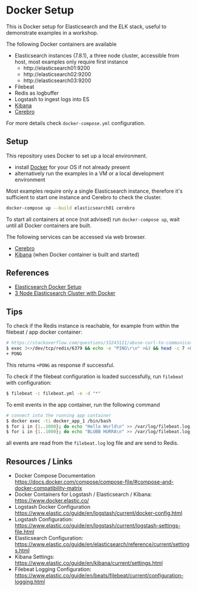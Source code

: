 # Docker Setup

This is Docker setup for Elasticsearch and the ELK stack, useful to demonstrate examples in a workshop.

The following Docker containers are available

* Elasticsearch instances (7.8.1), a three node cluster, accessible from host, most examples only require first instance
  * http://elasticsearch01:9200
  * http://elasticsearch02:9200
  * http://elasticsearch03:9200
* Filebeat
* Redis as logbuffer
* Logstash to ingest logs into ES
* [Kibana](localhost:5601)
* [Cerebro](localhost:9000)

For more details check `docker-compose.yml` configuration.


## Setup

This repository uses Docker to set up a local environment.

* install [Docker](https://docs.docker.com/get-docker/) for your OS if not already present
* alternatively run the examples in a VM or a local development environment

Most examples require only a single Elasticsearch instance, therefore it's sufficient to start one instance and Cerebro to check the cluster.

```bash
docker-compose up --build elasticsearch01 cerebro
```

To start all containers at once (not advised) run `docker-compose up`, wait until all Docker containers are built.

The following services can be accessed via web browser.

* [Cerebro](http://localhost:9000/#/overview?host=http:%2F%2Felasticsearch01:9200)
* [Kibana](http://localhost:5601) (when Docker container is built and started)


## References

* [Elasticsearch Docker Setup](https://www.elastic.co/guide/en/elasticsearch/reference/7.3/docker.html)
* [3 Node Elasticsearch Cluster with Docker](https://blog.ruanbekker.com/blog/2018/04/29/running-a-3-node-elasticsearch-cluster-with-docker-compose-on-your-laptop-for-testing/)


## Tips

To check if the Redis instance is reachable, for example from within the filebeat / app docker container:

```bash
# https://stackoverflow.com/questions/33243121/abuse-curl-to-communicate-with-redis
$ exec 3<>/dev/tcp/redis/6379 && echo -e "PING\r\n" >&3 && head -c 7 <&3
+ PONG
```
This returns `+PONG` as response if successful.

To check if the filebeat configuration is loaded successfully, run `filebeat` with configuration:

```bash
$ filebeat -c filebeat.yml -e -d "*"
```

To emit events in the app container, run the following command

```bash
# connect into the running app container
$ docker exec -ti docker_app_1 /bin/bash
$ for i in {1..1000}; do echo "Hello World\n" >> /var/log/filebeat.log; done
$ for i in {1..1000}; do echo "BLUBB HURRA\n" >> /var/log/filebeat.log; done
```

all events are read from the `filebeat.log` log file and are send to Redis.


## Resources / Links

* Docker Compose Documentation https://docs.docker.com/compose/compose-file/#compose-and-docker-compatibility-matrix
* Docker Containers for Logstash / Elasticsearch / Kibana: https://www.docker.elastic.co/
* Logstash Docker Configuration https://www.elastic.co/guide/en/logstash/current/docker-config.html
* Logstash Configuration: https://www.elastic.co/guide/en/logstash/current/logstash-settings-file.html
* Elasticsearch Configuration: https://www.elastic.co/guide/en/elasticsearch/reference/current/settings.html
* Kibana Settings: https://www.elastic.co/guide/en/kibana/current/settings.html
* Filebeat Logging Configuration: https://www.elastic.co/guide/en/beats/filebeat/current/configuration-logging.html
